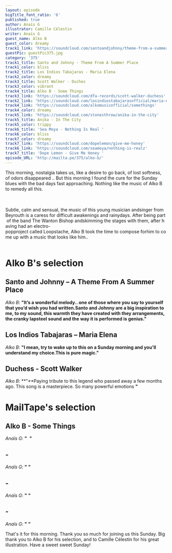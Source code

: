```yaml
---
layout: episode
bigTitle_font_ratio: '6'
published: true
author: Anaïs G
illustrator: Camille Célestin
writer: Anaïs G
guest_name: Alko B
guest_color: dreamy
track1_link: 'https://soundcloud.com/santoandjohnny/theme-from-a-summer-place'
guestPic: guestPic375.jpg
category: '375'
track1_title: Santo and Johnny - Theme From A Summer Place
track1_color: bliss
track2_title: Los Indios Tabajaras - Maria Elena
track2_color: dreamy
track3_title: Scott Walker - Duches
track3_color: vibrant
track4_title: Alko B - Some Things
track3_link: 'https://soundcloud.com/dfa-records/scott-walker-duchess'
track2_link: 'https://soundcloud.com/losindiostabajarasofficial/maria-elena-3'
track4_link: 'https://soundcloud.com/alkomusicofficial/somethings'
track4_color: dreamy
track5_link: 'https://soundcloud.com/stonesthrow/anika-in-the-city'
track5_title: Anika - In The City
track5_color: trippy
track6_title: 'Sea Moya - Nothing Is Real '
track6_color: bliss
track7_color: dreamy
track7_link: 'https://soundcloud.com/dopelemon/give-me-honey'
track6_link: 'https://soundcloud.com/seamoya/nothing-is-realz'
track7_title: 'Dope Lemon - Give Me Honey '
episode_URL: 'http://mailta.pe/375/alko-b/'
---
```

<p id="introduction">This morning, nostalgia takes us, like a desire to go back, of lost softness, of odors disappeared .. But this morning I found the cure for the Sunday blues with the bad days fast approaching. Nothing like the music of Alko B to remedy all this.  
  
<br><br>             Subtle, calm and sensual, the music of this young musician andsinger from Beyrouth is a caress for difficult awakenings and rainydays. After being part of the band The Wanton Bishop andskimming the stages with them, after having had an electro-popproject called Loopstache, Alko B took the time to compose forhim to come up with a music that looks like him..<br><br>
</p>



# Alko B's selection

## Santo and Johnny – A Theme From A Summer Place
_Alko B_: **"**It’s a wonderful melody.. one of those where you say to yourself that you’d wish you had written.Santo and Johnny are a big inspiration to me, to my sound, this warmth they have created with they arrangements, the cranky lapsteel sound and the way it is performed is genius.**"**

## Los Indios Tabajaras – Maria Elena
_Alko B_: **"**I mean, try to wake up to this on a Sunday morning and you'll understand my choice.This is pure magic.**"**

## Duchess - Scott Walker
_Alko B_: **"**Paying tribute to this legend who passed away a few months ago. This song is a masterpiece. So many powerful emotions **"**


# MailTape's selection

## Alko B - Some Things
_Anaïs G_: **"**                  **"**

##  - 
_Anaïs G_: **"**    **"**

##  - 
_Anaïs G_: **"**      **"**

##  - 
_Anaïs G_: **"**     **"**


<p id="outroduction"> That's it for this morning. Thank you so much for joining us this Sunday. Big thank you to Alko B for his selection, and to Camille Célestin for his great illustration. Have a sweet sweet Sunday!</p>
